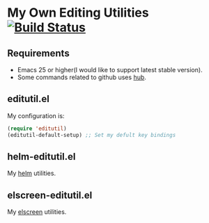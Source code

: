 # My Own Editing Utilities [![Build Status](https://travis-ci.org/syohex/emacs-editutil.svg)](https://travis-ci.org/syohex/emacs-editutil)

## Requirements

- Emacs 25 or higher(I would like to support latest stable version).
- Some commands related to github uses [hub](https://github.com/github/hub).


## editutil.el

My configuration is:

```lisp
(require 'editutil)
(editutil-default-setup) ;; Set my defult key bindings
```

## helm-editutil.el

My [helm](https://github.com/emacs-helm/helm) utilities.

## elscreen-editutil.el

My [elscreen](https://github.com/knu/elscreen) utilities.
